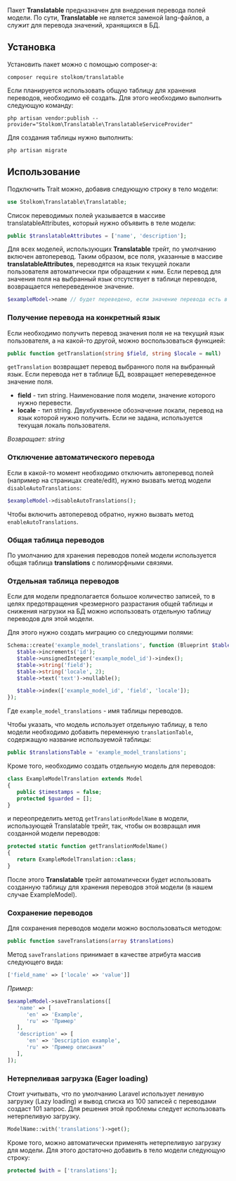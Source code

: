 Пакет **Translatable** предназначен для внедрения перевода полей модели. По сути, **Translatable** не является заменой lang-файлов, а служит для перевода значений, хранящихся в БД.

## Установка
Установить пакет можно с помощью composer-а:
```
composer require stolkom/translatable
```
Если планируется использовать общую таблицу для хранения переводов, необходимо её создать.
Для этого необходимо выполнить следующую команду:

```
php artisan vendor:publish --provider="Stolkom\Translatable\TranslatableServiceProvider"
```
Для создания таблицы нужно выполнить:

```
php artisan migrate
```

## Использование

Подключить Trait можно, добавив следующую строку в тело модели:
```php
use Stolkom\Translatable\Translatable;
```

Список переводимых полей указывается в массиве translatableAttributes, который нужно объявить в теле модели:
```php
public $translatableAttributes = ['name', 'description'];
```

Для всех моделей, использующих **Translatable** трейт, по умолчанию включен автоперевод.
Таким образом, все поля, указанные в массиве **translatableAttributes**,
переводятся на язык текущей локали пользователя автоматически при обращении к ним.
Если перевод для значения поля на выбранный язык отсутствует в таблице переводов, возвращается непереведенное значение.

```php
$exampleModel->name // будет переведено, если значение перевода есть в БД 
```

### Получение перевода на конкретный язык

Если необходимо получить перевод значения поля не на текущий язык пользователя,
а на какой-то другой, можно воспользоваться функцией:

```php
public function getTranslation(string $field, string $locale = null)
```

`getTranslation` возвращает перевод выбранного поля на выбранный язык.
Если перевода нет в таблице БД, возвращает непереведенное значение поля.

* **field** - тип string. Наименование поля модели, значение которого нужно перевести.
* **locale** - тип string. Двухбуквенное обозначение локали, перевод на язык которой нужно получить.
Если не задана, используется текущая локаль пользователя.

*Возвращает: string*

### Отключение автоматического перевода

Если в какой-то момент необходимо отключить автоперевод полей (например на страницах create/edit),
нужно вызвать метод модели `disableAutoTranslations`:

```php
$exampleModel->disableAutoTranslations(); 
```

Чтобы включить автоперевод обратно, нужно вызвать метод `enableAutoTranslations`.

### Общая таблица переводов
По умолчанию для хранения переводов полей модели используется общая таблица **translations** с полиморфными связями.

### Отдельная таблица переводов

Если для модели предполагается большое количество записей,
то в целях предотвращения чрезмерного разрастания общей таблицы и снижения нагрузки на БД
можно использовать отдельную таблицу переводов для этой модели.

Для этого нужно создать миграцию со следующими полями:

```php
Schema::create('example_model_translations', function (Blueprint $table) {
   $table->increments('id');
   $table->unsignedInteger('example_model_id')->index();
   $table->string('field');
   $table->string('locale', 2);
   $table->text('text')->nullable();

   $table->index(['example_model_id', 'field', 'locale']);
});
```

Где `example_model_translations` - имя таблицы переводов.

Чтобы указать, что модель использует отдельную таблицу,
в тело модели необходимо добавить переменную `translationTable`,
содержащую название используемой таблицы:

```php
public $translationsTable = 'example_model_translations';
```

Кроме того, необходимо создать отдельную модель для переводов:

```php
class ExampleModelTranslation extends Model
{
   public $timestamps = false;
   protected $guarded = [];
}
```

и переопределить метод `getTranslationModelName` в модели, использующей Translatable трейт,
так, чтобы он возвращал имя созданной модели переводов:

```php
protected static function getTranslationModelName()
{
   return ExampleModelTranslation::class;
}
```

После этого **Translatable** трейт автоматически будет использовать созданную таблицу
для хранения переводов этой модели (в нашем случае ExampleModel).

### Сохранение переводов

Для сохранения переводов модели можно воспользоваться методом:

```php
public function saveTranslations(array $translations)
```

Метод `saveTranslations` принимает в качестве атрибута массив следующего вида:

```php
['field_name' => ['locale' => 'value']] 
```

*Пример:*
```php
$exampleModel->saveTranslations([
   'name' => [
      'en' => 'Example',
      'ru' => 'Пример'
   ],
   'description' => [
      'en' => 'Description example',
      'ru' => 'Пример описания'
   ],
]);
```

### Нетерпеливая загрузка (Eager loading)
Стоит учитывать, что по умолчанию Laravel использует ленивую загрузку (Lazy loading)
и вывод списка из 100 записей с переводами создаст 101 запрос.
Для решения этой проблемы следует использовать нетерпеливую загрузку.

```php
ModelName::with('translations')->get(); 
```

Кроме того, можно автоматически применять нетерпеливую загрузку для модели.
Для этого достаточно добавить в тело модели следующую строку:

```php
protected $with = ['translations'];
```
